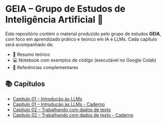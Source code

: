 # GEIA – Grupo de Estudos de Inteligência Artificial 🤖

Este repositório contém o material produzido pelo grupo de estudos **GEIA**, com foco em aprendizado prático e teórico em IA e LLMs. Cada capítulo será acompanhado de:
- 📄 Resumo teórico
- 💻 Notebook com exemplos de código (executável no Google Colab)
- 🔗 Referências complementares

## 📚 Capítulos

- [Capítulo 01 – Introdução às LLMs](Capitulo_01/resumo.md)
- [Capítulo 01 – Introdução às LLMs - Caderno](Capitulo_01/LLM_CAP_01.ipynb)
- [Capítulo 02 – Trabalhando com dados de texto](Capitulo_01/resumo.md)
- [Capítulo 02 – Trabalhando com dados de texto - Caderno](Capitulo_01/LLM_CAP_02.ipynb)


